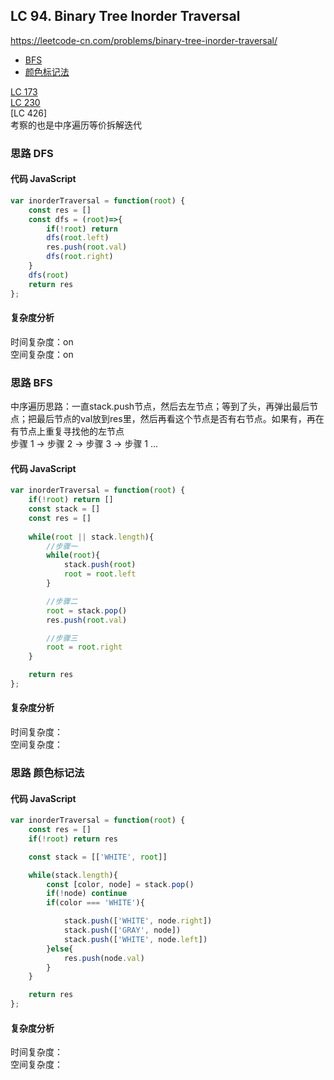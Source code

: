 ## LC 94. Binary Tree Inorder Traversal
https://leetcode-cn.com/problems/binary-tree-inorder-traversal/
- [BFS](#思路-BFS)
- [颜色标记法](#思路-颜色标记法)


[LC 173](https://github.com/lilyzhaoyilu/LeetCode-Notes/blob/master/Basic200II/LC173.%20Binary%20Search%20Tree%20Iterator.md)    
[LC 230](https://github.com/lilyzhaoyilu/LeetCode-Notes/blob/master/Basic200II/LC230.%20Kth%20Smallest%20Element%20in%20a%20BST.md)   
[LC 426]    
               考察的也是中序遍历等价拆解迭代
### 思路 DFS

#### 代码 JavaScript

```JavaScript
var inorderTraversal = function(root) {
    const res = []
    const dfs = (root)=>{
        if(!root) return
        dfs(root.left)
        res.push(root.val)
        dfs(root.right)
    }
    dfs(root)
    return res
};

```

#### 复杂度分析
时间复杂度：on </br>
空间复杂度：on


### 思路 BFS
中序遍历思路：一直stack.push节点，然后去左节点；等到了头，再弹出最后节点；把最后节点的val放到res里，然后再看这个节点是否有右节点。如果有，再在有节点上重复寻找他的左节点   
步骤 1 -> 步骤 2 -> 步骤 3 -> 步骤 1 ...   
#### 代码 JavaScript

```JavaScript
var inorderTraversal = function(root) {
    if(!root) return []
    const stack = []
    const res = []
    
    while(root || stack.length){
        //步骤一
        while(root){
            stack.push(root)
            root = root.left
        }

        //步骤二
        root = stack.pop()
        res.push(root.val)

        //步骤三
        root = root.right
    }

    return res
};

```

#### 复杂度分析
时间复杂度： </br>
空间复杂度：




### 思路 颜色标记法

#### 代码 JavaScript

```JavaScript
var inorderTraversal = function(root) {
    const res = []
    if(!root) return res

    const stack = [['WHITE', root]]

    while(stack.length){
        const [color, node] = stack.pop()
        if(!node) continue
        if(color === 'WHITE'){

            stack.push(['WHITE', node.right])
            stack.push(['GRAY', node])
            stack.push(['WHITE', node.left])
        }else{
            res.push(node.val)
        }
    }

    return res
};

```

#### 复杂度分析
时间复杂度： </br>
空间复杂度：